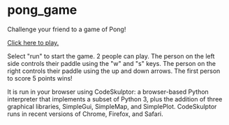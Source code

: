 # pong_game
Challenge your friend to a game of Pong!

[Click here to play.](http://py3.codeskulptor.org/#user301_AMinBEz0iR_0.py)

Select "run" to start the game. 2 people can play. The person on the left side controls their paddle using the "w" and 
"s" keys. The person on the right controls their paddle using the up and down arrows. The first person to score 5 points wins!

It is run in your browser using CodeSkulptor: a browser-based Python interpreter that implements a subset of Python 3, plus the addition of three graphical libraries, SimpleGui, SimpleMap, and SimplePlot. CodeSkulptor runs in recent versions of Chrome, Firefox, and Safari.
